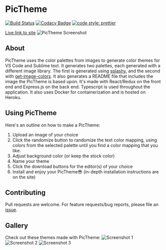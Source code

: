 # PicTheme

[![Build Status](https://travis-ci.com/joshrabiu/pictheme.svg?branch=master)](https://travis-ci.com/joshrabiu/pictheme)
[![Codacy Badge](https://api.codacy.com/project/badge/Grade/d612cdcacdff46ce9f066235f9f04647)](https://app.codacy.com/app/joshrabiu/pictheme?utm_source=github.com&utm_medium=referral&utm_content=joshrabiu/pictheme&utm_campaign=Badge_Grade_Dashboard)
[![code style: prettier](https://img.shields.io/badge/code_style-prettier-ff69b4.svg?style=flat-square)](https://github.com/prettier/prettier)

[Live link to site](https://pictheme.herokuapp.com)
![PicTheme Screenshot](https://i.imgur.com/scpk4ze.png)
## About
PicTheme uses the color palettes from images to generate color themes for VS Code and Sublime text. 
It generates two palettes, each generated with a different image library. The first is generated using [splashy](https://github.com/microlinkhq/splashy), and the second with [get-image-colors](https://github.com/colorjs/get-image-colors). It also generates a README file that includes the image the PicTheme is based upon.
It's made with React/Redux on the front end and Express.js on the back end. Typescript is used throughout the application. It also uses Docker for containerization and is hosted on Heroku.
## Using PicTheme
Here's an outline on how to make a PicTheme:
1. Upload an image of your choice
2. Click the randomize button to randomize the text color mapping, using colors from the selected palette until you find a color mapping that you like.
3. Adjust background color (or keep the stock color)
4. Name your theme
4. Click the download buttons for the editor(s) of your choice 
5. Install and enjoy your PicTheme😎 (in-depth installation instructions are on the site)
## Contributing
Pull requests are welcome. For feature requests/bug reports, please file an [issue](https://github.com/joshrabiu/pictheme/issues).
## Gallery
Check out these themes made with PicTheme:
![Screenshot 1](https://i.imgur.com/LLeS4le.png)
![Screenshot 2](https://i.imgur.com/oUTegc3.png)
![Screenshot 3](https://i.imgur.com/rplNImQ.png)
